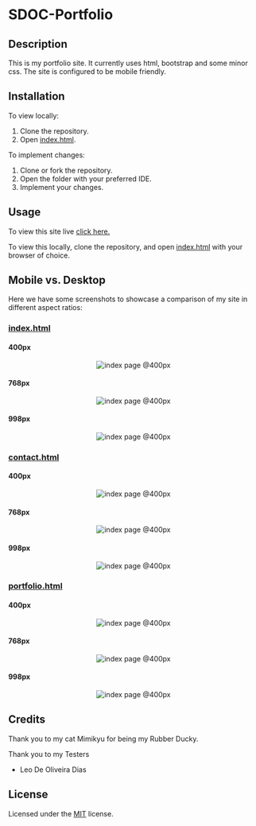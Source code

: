 # SDOC-Portfolio

## Description 

This is my portfolio site. It currently uses html, bootstrap and some minor css. The site is configured to be mobile friendly.

## Installation

To view locally:
1. Clone the repository.
2. Open [index.html](index.html).

To implement changes:
1. Clone or fork the repository.
2. Open the folder with your preferred IDE.
3. Implement your changes.


## Usage 

To view this site live [click here.](https://shelb-doc.github.io/responsive-portfolio/)

To view this locally, clone the repository, and open [index.html](index.html) with your browser of choice.

## Mobile vs. Desktop
Here we have some screenshots to showcase a comparison of my site in different aspect ratios:

### [index.html](index.html)

#### 400px
<p align="center">
  <img alt="index page @400px" src="./assets/screenshots/aboutme-400.png">
</p>

#### 768px
<p align="center">
  <img alt="index page @400px" src="./assets/screenshots/aboutme-768.png">
</p>

#### 998px
<p align="center">
  <img alt="index page @400px" src="./assets/screenshots/aboutme-998.png">
</p>

### [contact.html](contact.html)

#### 400px
<p align="center">
  <img alt="index page @400px" src="./assets/screenshots/contact-400.png">
</p>

#### 768px
<p align="center">
  <img alt="index page @400px" src="./assets/screenshots/contact-768.png">
</p>

#### 998px
<p align="center">
  <img alt="index page @400px" src="./assets/screenshots/contact-998.png">
</p>

### [portfolio.html](portfolio.html)

#### 400px
<p align="center">
  <img alt="index page @400px" src="./assets/screenshots/portfolio-400.png">
</p>

#### 768px
<p align="center">
  <img alt="index page @400px" src="./assets/screenshots/portfolio-768.png">
</p>

#### 998px
<p align="center">
  <img alt="index page @400px" src="./assets/screenshots/portfolio-998.png">
</p>

## Credits

Thank you to my cat Mimikyu for being my Rubber Ducky.

Thank you to my Testers
* Leo De Oliveira Dias

## License

Licensed under the [MIT](LICENSE.txt) license.
